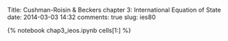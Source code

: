 Title: Cushman-Roisin & Beckers chapter 3: International Equation of State 
date:  2014-03-03 14:32
comments: true
slug: ies80

{% notebook chap3_ieos.ipynb cells[1:] %}

